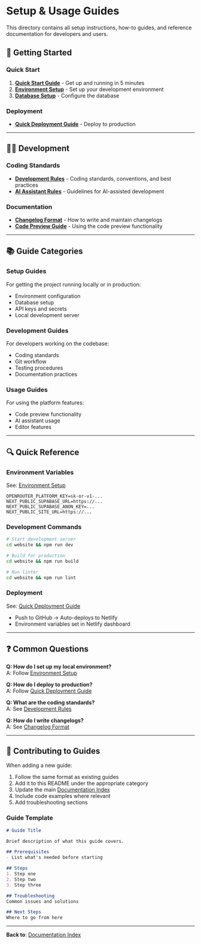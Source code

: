# Setup & Usage Guides

This directory contains all setup instructions, how-to guides, and reference documentation for developers and users.

## 🚀 Getting Started

### Quick Start
1. **[Quick Start Guide](./QUICK_START_GUIDE.md)** - Get up and running in 5 minutes
2. **[Environment Setup](./ENVIRONMENT_SETUP.md)** - Set up your development environment
3. **[Database Setup](./DATABASE_SETUP.md)** - Configure the database

### Deployment
- **[Quick Deployment Guide](./QUICK_DEPLOYMENT_GUIDE.md)** - Deploy to production

---

## 👨‍💻 Development

### Coding Standards
- **[Development Rules](./DEVELOPMENT_RULES.md)** - Coding standards, conventions, and best practices
- **[AI Assistant Rules](./AI_ASSISTANT_RULES.md)** - Guidelines for AI-assisted development

### Documentation
- **[Changelog Format](./CHANGELOG_FORMAT.md)** - How to write and maintain changelogs
- **[Code Preview Guide](./CODE_PREVIEW_GUIDE.md)** - Using the code preview functionality

---

## 📚 Guide Categories

### Setup Guides
For getting the project running locally or in production:
- Environment configuration
- Database setup
- API keys and secrets
- Local development server

### Development Guides
For developers working on the codebase:
- Coding standards
- Git workflow
- Testing procedures
- Documentation practices

### Usage Guides
For using the platform features:
- Code preview functionality
- AI assistant usage
- Editor features

---

## 🔍 Quick Reference

### Environment Variables
See: [Environment Setup](./ENVIRONMENT_SETUP.md)
```env
OPENROUTER_PLATFORM_KEY=sk-or-v1-...
NEXT_PUBLIC_SUPABASE_URL=https://...
NEXT_PUBLIC_SUPABASE_ANON_KEY=...
NEXT_PUBLIC_SITE_URL=https://...
```

### Development Commands
```bash
# Start development server
cd website && npm run dev

# Build for production
cd website && npm run build

# Run linter
cd website && npm run lint
```

### Deployment
See: [Quick Deployment Guide](./QUICK_DEPLOYMENT_GUIDE.md)
- Push to GitHub → Auto-deploys to Netlify
- Environment variables set in Netlify dashboard

---

## ❓ Common Questions

**Q: How do I set up my local environment?**  
A: Follow [Environment Setup](./ENVIRONMENT_SETUP.md)

**Q: How do I deploy to production?**  
A: Follow [Quick Deployment Guide](./QUICK_DEPLOYMENT_GUIDE.md)

**Q: What are the coding standards?**  
A: See [Development Rules](./DEVELOPMENT_RULES.md)

**Q: How do I write changelogs?**  
A: See [Changelog Format](./CHANGELOG_FORMAT.md)

---

## 📝 Contributing to Guides

When adding a new guide:
1. Follow the same format as existing guides
2. Add it to this README under the appropriate category
3. Update the main [Documentation Index](../README.md)
4. Include code examples where relevant
5. Add troubleshooting sections

### Guide Template
```markdown
# Guide Title

Brief description of what this guide covers.

## Prerequisites
- List what's needed before starting

## Steps
1. Step one
2. Step two
3. Step three

## Troubleshooting
Common issues and solutions

## Next Steps
Where to go from here
```

---

**Back to**: [Documentation Index](../README.md)
